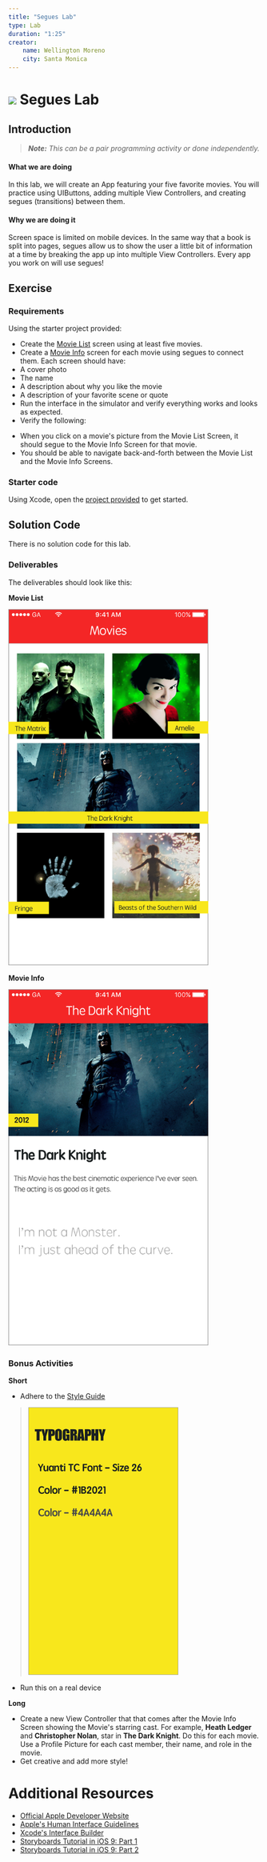 ```yaml
---
title: "Segues Lab"
type: Lab
duration: "1:25"
creator:
    name: Wellington Moreno
    city: Santa Monica
---
```



# ![](https://ga-dash.s3.amazonaws.com/production/assets/logo-9f88ae6c9c3871690e33280fcf557f33.png) Segues Lab

## Introduction

> ***Note:*** _This can be a pair programming activity or done independently._


#### What we are doing

In this lab, we will create an App featuring your five favorite movies. You will practice using UIButtons, adding multiple View Controllers, and creating segues (transitions) between them.

#### Why we are doing it

Screen space is limited on mobile devices. In the same way that a book is split into pages, segues allow us to show the user a little bit of information at a time by breaking the app up into multiple View Controllers. Every app you work on will use segues!

## Exercise

### Requirements

Using the starter project provided:

+ Create the [Movie List](#Movie-List) screen using at least five movies.
+ Create a [Movie Info](#Movie-Info) screen for each movie using segues to connect them. Each screen should have:
 + A cover photo
 + The name
 + A description about why you like the movie
 + A description of your favorite scene or quote
+ Run the interface in the simulator and verify everything works and looks as expected.
+ Verify the following:
 - When you click on a movie's picture from the Movie List Screen, it should segue to the Movie Info Screen for that movie.
 - You should be able to navigate back-and-forth between the Movie List and the Movie Info Screens.


### Starter code

Using Xcode, open the [project provided](starter-code) to get started.

## Solution Code

There is no solution code for this lab.

### Deliverables

The deliverables should look like this:

**Movie List**

<p align="left">
    <img src="deliverables/Movie-List.png" width = "400">
</p>

**Movie Info**

<p align="left">
    <img src="deliverables/Movie-Info.png" width = "400">
</p>


### Bonus Activities

**Short**

+ Adhere to the [Style Guide](deliverables/Style-Guide.png)
> <img src="deliverables/Style-Guide.png" width="300"></img>


+ Run this on a real device

**Long**

+ Create a new View Controller that that comes after the Movie Info Screen showing the Movie's starring cast. For example, **Heath Ledger** and **Christopher Nolan**, star in **The Dark Knight**. Do this for each movie. Use a Profile Picture for each cast member, their name, and role in the movie.
+ Get creative and add more style!

# Additional Resources

+ [Official Apple Developer Website](https://developer.apple.com/library/ios/navigation/)
+ [Apple's Human Interface Guidelines](https://developer.apple.com/library/ios/documentation/UserExperience/Conceptual/MobileHIG/)
+ [Xcode's Interface Builder](https://developer.apple.com/library/ios/recipes/Xcode_help-interface_builder/Chapters/AboutInterfaceBuilder.html)
+ [Storyboards Tutorial in iOS 9: Part 1](https://www.raywenderlich.com/113388/storyboards-tutorial-in-ios-9-part-1)
+ [Storyboards Tutorial in iOS 9: Part 2](https://www.raywenderlich.com/113394/storyboards-tutorial-in-ios-9-part-2)
